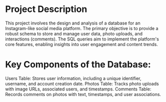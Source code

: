 # Project Description
This project involves the design and analysis of a database for an Instagram-like social media platform. The primary objective is to provide a robust schema to store and manage user data, photo uploads, and interactions (comments). The SQL queries aim to implement the platform's core features, enabling insights into user engagement and content trends.
# Key Components of the Database:
Users Table: Stores user information, including a unique identifier, username, and account creation date.
Photos Table: Tracks photo uploads with image URLs, associated users, and timestamps.
Comments Table: Records comments on photos with text, timestamps, and user associations.
